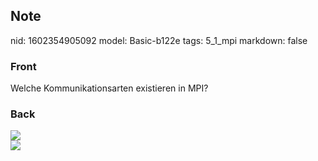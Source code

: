 ## Note
nid: 1602354905092
model: Basic-b122e
tags: 5_1_mpi
markdown: false

### Front
Welche Kommunikationsarten existieren in MPI?

### Back
<img src="paste-256ad8686b92c52a8cd1d6622d25afd6a91fab55.jpg">
<div><img src=
paste-bebb953c41d93d3a4e7fdab3e97566b051274c21.jpg></div>
